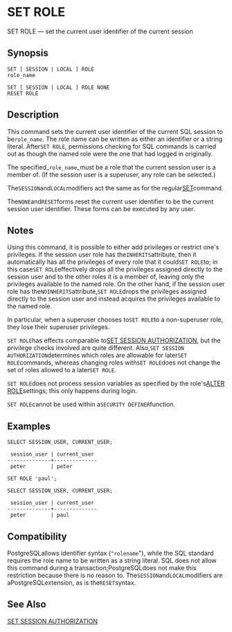 # SET ROLE

SET ROLE — set the current user identifier of the current session

## Synopsis

```text
SET [ SESSION | LOCAL ] ROLE 
role_name

SET [ SESSION | LOCAL ] ROLE NONE
RESET ROLE
```

## Description

This command sets the current user identifier of the current SQL session to be`role_name`. The role name can be written as either an identifier or a string literal. After`SET ROLE`, permissions checking for SQL commands is carried out as though the named role were the one that had logged in originally.

The specified\_`role_name`\_must be a role that the current session user is a member of. \(If the session user is a superuser, any role can be selected.\)

The`SESSION`and`LOCAL`modifiers act the same as for the regular[SET](https://www.postgresql.org/docs/10/static/sql-set.html)command.

The`NONE`and`RESET`forms reset the current user identifier to be the current session user identifier. These forms can be executed by any user.

## Notes

Using this command, it is possible to either add privileges or restrict one's privileges. If the session user role has the`INHERITS`attribute, then it automatically has all the privileges of every role that it could`SET ROLE`to; in this case`SET ROLE`effectively drops all the privileges assigned directly to the session user and to the other roles it is a member of, leaving only the privileges available to the named role. On the other hand, if the session user role has the`NOINHERITS`attribute,`SET ROLE`drops the privileges assigned directly to the session user and instead acquires the privileges available to the named role.

In particular, when a superuser chooses to`SET ROLE`to a non-superuser role, they lose their superuser privileges.

`SET ROLE`has effects comparable to[SET SESSION AUTHORIZATION](https://www.postgresql.org/docs/10/static/sql-set-session-authorization.html), but the privilege checks involved are quite different. Also,`SET SESSION AUTHORIZATION`determines which roles are allowable for later`SET ROLE`commands, whereas changing roles with`SET ROLE`does not change the set of roles allowed to a later`SET ROLE`.

`SET ROLE`does not process session variables as specified by the role's[ALTER ROLE](https://www.postgresql.org/docs/10/static/sql-alterrole.html)settings; this only happens during login.

`SET ROLE`cannot be used within a`SECURITY DEFINER`function.

## Examples

```text
SELECT SESSION_USER, CURRENT_USER;

 session_user | current_user 
--------------+--------------
 peter        | peter

SET ROLE 'paul';

SELECT SESSION_USER, CURRENT_USER;

 session_user | current_user 
--------------+--------------
 peter        | paul
```

## Compatibility

PostgreSQLallows identifier syntax \(`"rolename`"\), while the SQL standard requires the role name to be written as a string literal. SQL does not allow this command during a transaction;PostgreSQLdoes not make this restriction because there is no reason to. The`SESSION`and`LOCAL`modifiers are aPostgreSQLextension, as is the`RESET`syntax.

## See Also

[SET SESSION AUTHORIZATION](set-session-authorization.md)

